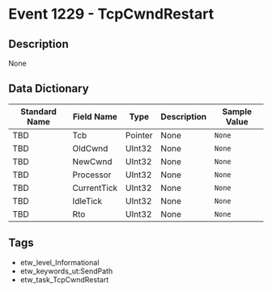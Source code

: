 # Event 1229 - TcpCwndRestart

## Description
None

## Data Dictionary
|Standard Name|Field Name|Type|Description|Sample Value|
|---|---|---|---|---|
|TBD|Tcb|Pointer|None|`None`|
|TBD|OldCwnd|UInt32|None|`None`|
|TBD|NewCwnd|UInt32|None|`None`|
|TBD|Processor|UInt32|None|`None`|
|TBD|CurrentTick|UInt32|None|`None`|
|TBD|IdleTick|UInt32|None|`None`|
|TBD|Rto|UInt32|None|`None`|

## Tags
* etw_level_Informational
* etw_keywords_ut:SendPath
* etw_task_TcpCwndRestart